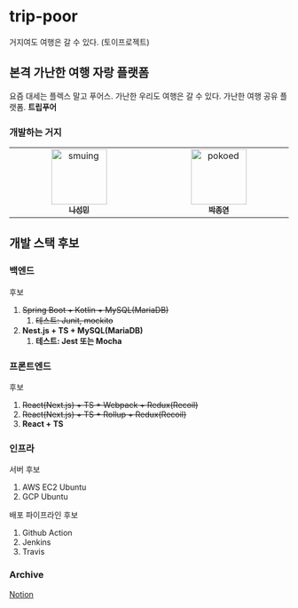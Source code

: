 # trip-poor
거지여도 여행은 갈 수 있다. (토이프로젝트)


## 본격 가난한 여행 자랑 플랫폼
요즘 대세는 플렉스 말고 푸어스.
가난한 우리도 여행은 갈 수 있다.
가난한 여행 공유 플랫폼. **트립푸어**

### 개발하는 거지


<table>
  <tbody>
    <tr>
      <td align="center" valign="top" width="14.28%">
        <a href="https://github.com/smuing">
          <img src="https://avatars.githubusercontent.com/u/77336125?v=4" width="100px;" alt="smuing"/>
          <br />
          <sub><b>나성민</b></sub>
          <br />
        </a>
      </td>
      <td align="center" valign="top" width="14.28%">
        <a href="https://github.com/HugoParkk">
          <img src="https://avatars.githubusercontent.com/u/54205801?v=4" width="100px;" alt="pokoed"/>
          <br />
          <sub><b>박종연</b></sub>
          <br />
        </a>
      </td>
    </tr>
  </tbody>
</table>


## 개발 스택 후보
### 백엔드

후보

1. ~~Spring Boot + Kotlin + MySQL(MariaDB)~~
    1. ~~테스트: Junit, mockito~~
2. **Nest.js + TS + MySQL(MariaDB)**
    1. **테스트: Jest 또는 Mocha**

### 프론트엔드

후보

1. ~~React(Next.js) + TS + Webpack + Redux(Recoil)~~
2. ~~React(Next.js) + TS + Rollup + Redux(Recoil)~~
3. **React + TS**

### 인프라

서버 후보

1. AWS EC2 Ubuntu
2. GCP Ubuntu

배포 파이프라인 후보

1. Github Action
2. Jenkins
3. Travis

### Archive
<a href="https://www.notion.so/trip-poor-7a06f9c61c184e92a0f7edcbc2554a86?pvs=4">Notion</a>

